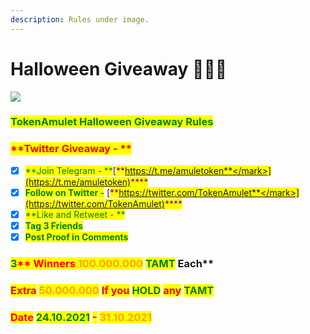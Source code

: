 ```yaml
---
description: Rules under image.
---
```


# Halloween Giveaway 💎💎💎

![](<.gitbook/assets/Untitled-2 (1).jpg>)

### <mark style="color:green;">**TokenAmulet Halloween Giveaway Rules**</mark>

### <mark style="color:red;">**Twitter Giveaway - **</mark>

* [x] <mark style="color:green;">**Join Telegram - **</mark>[<mark style="color:purple;">**https://t.me/amuletoken**</mark>](https://t.me/amuletoken)<mark style="color:purple;">****</mark>
* [x] <mark style="color:green;">**Follow on Twitter -**</mark> [<mark style="color:purple;">**https://twitter.com/TokenAmulet**</mark>](https://twitter.com/TokenAmulet)<mark style="color:purple;">****</mark>
* [x] <mark style="color:green;">**Like and Retweet - **</mark>
* [x] <mark style="color:green;">**Tag 3 Friends**</mark>
* [x] <mark style="color:green;">**Post Proof in Comments**</mark>

### <mark style="color:green;">**3**</mark><mark style="color:red;">** Winners **</mark><mark style="color:orange;">**100.000.000**</mark><mark style="color:red;">** **</mark><mark style="color:green;">**TAMT**</mark><mark style="color:red;">** Each**</mark>

### <mark style="color:red;">Extra</mark> <mark style="color:orange;">50.000.000</mark> <mark style="color:red;">If you</mark> <mark style="color:green;">HOLD</mark> <mark style="color:red;">any</mark> <mark style="color:green;">TAMT</mark>

### <mark style="color:red;">Date</mark> <mark style="color:green;">24.10.2021</mark> <mark style="color:red;">-</mark> <mark style="color:orange;">31.10.2021</mark>
